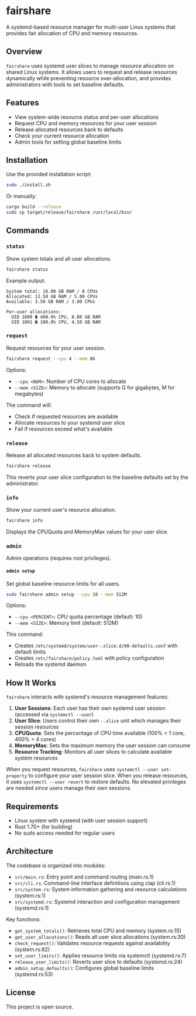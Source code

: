 # fairshare

A systemd-based resource manager for multi-user Linux systems that provides fair allocation of CPU and memory resources.

## Overview

`fairshare` uses systemd user slices to manage resource allocation on shared Linux systems. It allows users to request and release resources dynamically while preventing resource over-allocation, and provides administrators with tools to set baseline defaults.

## Features

- View system-wide resource status and per-user allocations
- Request CPU and memory resources for your user session
- Release allocated resources back to defaults
- Check your current resource allocation
- Admin tools for setting global baseline limits

## Installation

Use the provided installation script:

```bash
sudo ./install.sh
```

Or manually:

```bash
cargo build --release
sudo cp target/release/fairshare /usr/local/bin/
```

## Commands

### `status`

Show system totals and all user allocations.

```bash
fairshare status
```

Example output:
```
System total: 16.00 GB RAM / 8 CPUs
Allocated: 12.50 GB RAM / 5.00 CPUs
Available: 3.50 GB RAM / 3.00 CPUs

Per-user allocations:
  UID 1000 � 400.0% CPU, 8.00 GB RAM
  UID 1001 � 100.0% CPU, 4.50 GB RAM
```

### `request`

Request resources for your user session.

```bash
fairshare request --cpu 4 --mem 8G
```

Options:
- `--cpu <NUM>`: Number of CPU cores to allocate
- `--mem <SIZE>`: Memory to allocate (supports G for gigabytes, M for megabytes)

The command will:
- Check if requested resources are available
- Allocate resources to your systemd user slice
- Fail if resources exceed what's available

### `release`

Release all allocated resources back to system defaults.

```bash
fairshare release
```

This reverts your user slice configuration to the baseline defaults set by the administrator.

### `info`

Show your current user's resource allocation.

```bash
fairshare info
```

Displays the CPUQuota and MemoryMax values for your user slice.

### `admin`

Admin operations (requires root privileges).

#### `admin setup`

Set global baseline resource limits for all users.

```bash
sudo fairshare admin setup --cpu 10 --mem 512M
```

Options:
- `--cpu <PERCENT>`: CPU quota percentage (default: 10)
- `--mem <SIZE>`: Memory limit (default: 512M)

This command:
- Creates `/etc/systemd/system/user-.slice.d/00-defaults.conf` with default limits
- Creates `/etc/fairshare/policy.toml` with policy configuration
- Reloads the systemd daemon

## How It Works

`fairshare` interacts with systemd's resource management features:

1. **User Sessions**: Each user has their own systemd user session (accessed via `systemctl --user`)
2. **User Slice**: Users control their own `-.slice` unit which manages their session resources
3. **CPUQuota**: Sets the percentage of CPU time available (100% = 1 core, 400% = 4 cores)
4. **MemoryMax**: Sets the maximum memory the user session can consume
5. **Resource Tracking**: Monitors all user slices to calculate available system resources

When you request resources, `fairshare` uses `systemctl --user set-property` to configure your user session slice. When you release resources, it uses `systemctl --user revert` to restore defaults. No elevated privileges are needed since users manage their own sessions.

## Requirements

- Linux system with systemd (with user session support)
- Rust 1.70+ (for building)
- No sudo access needed for regular users

## Architecture

The codebase is organized into modules:

- `src/main.rs`: Entry point and command routing (main.rs:1)
- `src/cli.rs`: Command-line interface definitions using clap (cli.rs:1)
- `src/system.rs`: System information gathering and resource calculations (system.rs:1)
- `src/systemd.rs`: Systemd interaction and configuration management (systemd.rs:1)

Key functions:
- `get_system_totals()`: Retrieves total CPU and memory (system.rs:15)
- `get_user_allocations()`: Reads all user slice allocations (system.rs:30)
- `check_request()`: Validates resource requests against availability (system.rs:82)
- `set_user_limits()`: Applies resource limits via systemctl (systemd.rs:7)
- `release_user_limits()`: Reverts user slice to defaults (systemd.rs:24)
- `admin_setup_defaults()`: Configures global baseline limits (systemd.rs:53)

## License

This project is open source.
